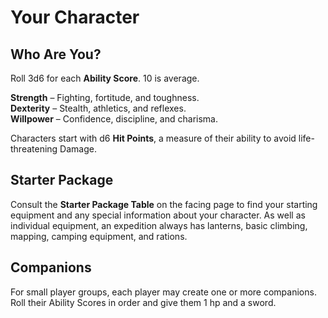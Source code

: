 # Your Character

## Who Are You?

Roll 3d6 for each __Ability Score__. 10 is average. 

__Strength__ – Fighting, fortitude, and toughness.  
__Dexterity__ – Stealth, athletics, and reflexes.  
__Willpower__ – Confidence, discipline, and charisma.  

Characters start with d6 __Hit Points__, a measure of their ability to avoid life-threatening Damage.

## Starter Package

Consult the __Starter Package Table__ on the facing page to find your starting equipment and any special information about your character. As well as individual equipment, an expedition always has lanterns, basic climbing, mapping, camping equipment, and rations.

## Companions

For small player groups, each player may create one or more companions. Roll their Ability Scores in order and give them 1 hp and a sword.
